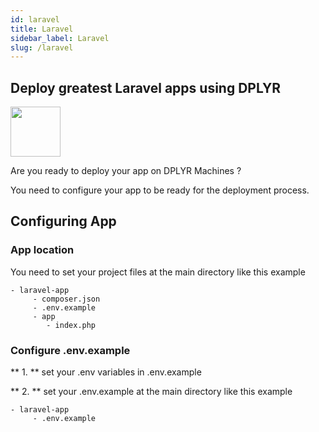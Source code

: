 ```yaml
---
id: laravel
title: Laravel
sidebar_label: Laravel
slug: /laravel
---
```

## Deploy greatest Laravel apps using DPLYR 
<img class="right-image" src="https://upload.wikimedia.org/wikipedia/commons/thumb/9/9a/Laravel.svg/1200px-Laravel.svg.png" width="80px" height="80px" />
<p>Are you ready to deploy your app on DPLYR Machines ?</p>
You need to configure your app to be ready for the deployment process. 

## Configuring App

### App location
You need to set your project files at the main directory like this example
```
- laravel-app
     - composer.json
     - .env.example
     - app
        - index.php
```

### Configure .env.example
** 1. ** set your .env variables in .env.example
<p></p>

** 2. ** set your .env.example at the main directory like this example
```
- laravel-app
     - .env.example
```
